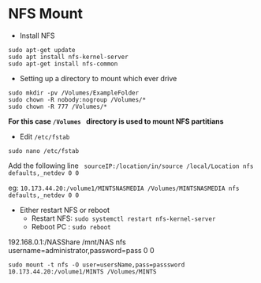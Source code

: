 
# NFS Mount 

- Install NFS 
```
sudo apt-get update
sudo apt install nfs-kernel-server
sudo apt-get install nfs-common
```

- Setting up a directory to mount which ever drive 
```
sudo mkdir -pv /Volumes/ExampleFolder 
sudo chown -R nobody:nogroup /Volumes/*
sudo chown -R 777 /Volumes/*
```
**For this case `/Volumes ` directory is used to mount NFS partitians**

- Edit `/etc/fstab` 

```sudo nano /etc/fstab```

Add the following line 
``` sourceIP:/location/in/source /local/Location nfs defaults,_netdev 0 0```

eg: ```10.173.44.20:/volume1/MINTSNASMEDIA /Volumes/MINTSNASMEDIA nfs defaults,_netdev 0 0```

- Either restart NFS or reboot 
   - Restart NFS: ```sudo systemctl restart nfs-kernel-server```
   - Reboot PC  : ```sudo reboot```
   
192.168.0.1:/NASShare  /mnt/NAS  nfs username=administrator,password=pass  0 0
```
sudo mount -t nfs -O user=usersName,pass=passsword  10.173.44.20:/volume1/MINTS /Volumes/MINTS
